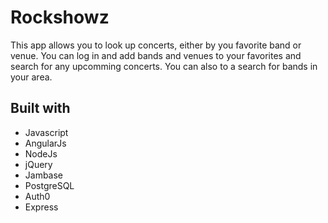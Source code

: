 # Rockshowz

This app allows you to look up concerts, either by you favorite band or venue. You can log in and add bands and venues to your favorites and search for any upcomming concerts. You can also to a search for bands in your area. 

## Built with
* Javascript
* AngularJs
* NodeJs
* jQuery
* Jambase
* PostgreSQL
* Auth0
* Express






